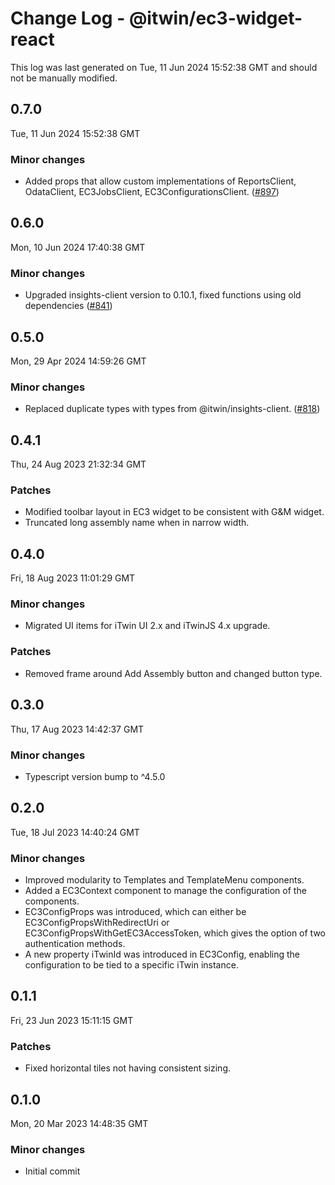 # Change Log - @itwin/ec3-widget-react

This log was last generated on Tue, 11 Jun 2024 15:52:38 GMT and should not be manually modified.

<!-- Start content -->

## 0.7.0

Tue, 11 Jun 2024 15:52:38 GMT

### Minor changes

- Added props that allow custom implementations of ReportsClient, OdataClient, EC3JobsClient, EC3ConfigurationsClient. ([#897](https://github.com/iTwin/viewer-components-react/pull/897))

## 0.6.0

Mon, 10 Jun 2024 17:40:38 GMT

### Minor changes

- Upgraded insights-client version to 0.10.1, fixed functions using old dependencies ([#841](https://github.com/iTwin/viewer-components-react/pull/841))

## 0.5.0

Mon, 29 Apr 2024 14:59:26 GMT

### Minor changes

- Replaced duplicate types with types from @itwin/insights-client. ([#818](https://github.com/iTwin/viewer-components-react/pull/818))

## 0.4.1
Thu, 24 Aug 2023 21:32:34 GMT

### Patches

- Modified toolbar layout in EC3 widget to be consistent with G&M widget.
- Truncated long assembly name when in narrow width.

## 0.4.0
Fri, 18 Aug 2023 11:01:29 GMT

### Minor changes

- Migrated UI items for iTwin UI 2.x and iTwinJS 4.x upgrade.

### Patches

- Removed frame around Add Assembly button and changed button type.

## 0.3.0
Thu, 17 Aug 2023 14:42:37 GMT

### Minor changes

- Typescript version bump to ^4.5.0

## 0.2.0
Tue, 18 Jul 2023 14:40:24 GMT

### Minor changes

- Improved modularity to Templates and TemplateMenu components.
- Added a EC3Context component to manage the configuration of the components.
- EC3ConfigProps was introduced, which can either be EC3ConfigPropsWithRedirectUri or EC3ConfigPropsWithGetEC3AccessToken, which gives the option of two authentication methods.
- A new property iTwinId was introduced in EC3Config, enabling the configuration to be tied to a specific iTwin instance.

## 0.1.1
Fri, 23 Jun 2023 15:11:15 GMT

### Patches

- Fixed horizontal tiles not having consistent sizing.

## 0.1.0
Mon, 20 Mar 2023 14:48:35 GMT

### Minor changes

- Initial commit

